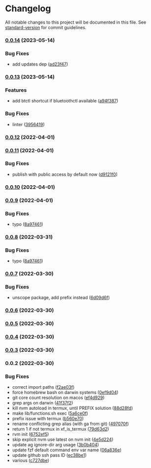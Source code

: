 # Changelog

All notable changes to this project will be documented in this file. See [standard-version](https://github.com/conventional-changelog/standard-version) for commit guidelines.

### [0.0.14](https://github.com/f3rno64/xf-bash-lib/compare/v0.0.13...v0.0.14) (2023-05-14)


### Bug Fixes

* add updates dep ([ad23f47](https://github.com/f3rno64/xf-bash-lib/commit/ad23f47cc1dddb195ababd579cdcc0ecb597354d))

### [0.0.13](https://github.com/f3rno64/xf-bash-lib/compare/v0.0.12...v0.0.13) (2023-05-14)


### Features

* add btctl shortcut if bluetoothctl available ([a94f387](https://github.com/f3rno64/xf-bash-lib/commit/a94f387c254af3ab2cc90afd5ba13bbec41df422))


### Bug Fixes

* linter ([3956419](https://github.com/f3rno64/xf-bash-lib/commit/3956419ab62b4054c5f4fc8136c65a2c6ae926f9))

### [0.0.12](https://github.com/f3rno64/xf-bash-lib/compare/v0.0.11...v0.0.12) (2022-04-01)

### [0.0.11](https://github.com/f3rno64/xf-bash-lib/compare/v0.0.10...v0.0.11) (2022-04-01)


### Bug Fixes

* publish with public access by default now ([d9121f0](https://github.com/f3rno64/xf-bash-lib/commit/d9121f0844c91157eee7a8585e226fd317e6ea27))

### [0.0.10](https://github.com/f3rno64/xf-bash-lib/compare/v0.0.9...v0.0.10) (2022-04-01)

### [0.0.9](https://github.com/f3rno64/xf-bash-lib/compare/v0.0.7...v0.0.9) (2022-04-01)


### Bug Fixes

* typo ([8a97461](https://github.com/f3rno64/xf-bash-lib/commit/8a97461320c92bcdd67d0d736d1e0d7102570d8c))

### [0.0.8](https://github.com/f3rno64/xf-bash-lib/compare/v0.0.7...v0.0.8) (2022-03-31)


### Bug Fixes

* typo ([8a97461](https://github.com/f3rno64/xf-bash-lib/commit/8a97461320c92bcdd67d0d736d1e0d7102570d8c))

### [0.0.7](https://github.com/f3rno64/xf-bash-lib/compare/v0.0.6...v0.0.7) (2022-03-30)


### Bug Fixes

* unscope package, add prefix instead ([6d09d6f](https://github.com/f3rno64/xf-bash-lib/commit/6d09d6fccce946bc05804c1f5ac68368b2279601))

### [0.0.6](https://github.com/f3rno64/xf-bash-lib/compare/v0.0.5...v0.0.6) (2022-03-30)

### [0.0.5](https://github.com/f3rno64/xf-bash-lib/compare/v0.0.4...v0.0.5) (2022-03-30)

### [0.0.4](https://github.com/f3rno64/xf-bash-lib/compare/v0.0.3...v0.0.4) (2022-03-30)

### [0.0.3](https://github.com/f3rno64/xf-bash-lib/compare/v0.0.2...v0.0.3) (2022-03-30)

### 0.0.2 (2022-03-30)


### Bug Fixes

* correct import paths ([f2ae03f](https://github.com/f3rno64/xf-bash-lib/commit/f2ae03f22de5961d50231d6b926547b2eacc376c))
* force homebrew bash on darwin systems ([0ef9d04](https://github.com/f3rno64/xf-bash-lib/commit/0ef9d04e010c9182af128a4376774aa811c9b0fe))
* git core count resolution on macos ([ef4d929](https://github.com/f3rno64/xf-bash-lib/commit/ef4d929acae2fbd2f75021b378a76c8d5c608336))
* grep args on darwin ([41f37f2](https://github.com/f3rno64/xf-bash-lib/commit/41f37f28f4294276c4a6ec4e440573aaafd74442))
* kill nvm autoload in termux, until PREFIX solution ([88d28fd](https://github.com/f3rno64/xf-bash-lib/commit/88d28fd238c04c799e6089f2af554584c1583673))
* make lib/functions.sh exec ([5a6ce0f](https://github.com/f3rno64/xf-bash-lib/commit/5a6ce0f5312b6b8ca301e15e3f792aa90d126aea))
* prefix issue with termux ([b560e70](https://github.com/f3rno64/xf-bash-lib/commit/b560e700bf5435f72fe34cbf0d1e741afc704cbc))
* rename conflicting grep alias (with ga from git) ([497070f](https://github.com/f3rno64/xf-bash-lib/commit/497070f8a0e97adc846b1eeabdf64d73d76870e7))
* return 1 if not termux in xf_is_termux ([79d63d2](https://github.com/f3rno64/xf-bash-lib/commit/79d63d2b18b963e836da705bdfdbe9212755ca60))
* rvm init ([6752ef5](https://github.com/f3rno64/xf-bash-lib/commit/6752ef5d9854b66e2dff4603f363502a176f025e))
* skip explicit nvm use latest on nvm init ([4e5d224](https://github.com/f3rno64/xf-bash-lib/commit/4e5d224eae70f8f54ea1fff55546fa982d6152e9))
* update ag ignore-dir arg usage ([3b0b404](https://github.com/f3rno64/xf-bash-lib/commit/3b0b4040739bba1d06b7ddec7e69c5e2876c94ae))
* update fzf default command env var name ([06a836e](https://github.com/f3rno64/xf-bash-lib/commit/06a836e99ee40be3f3b18e423b15cb5f4090b2dc))
* update github ssh pass ID ([ec38be1](https://github.com/f3rno64/xf-bash-lib/commit/ec38be1db9aabb3b7c503dbb18bf1fc6f389dd7b))
* various ([c727dbe](https://github.com/f3rno64/xf-bash-lib/commit/c727dbeddf85f67ebbf131b691e1119bd1a223ec))
